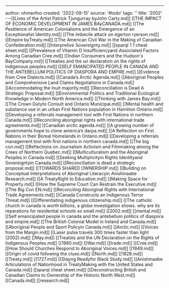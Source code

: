 ---
author: ohmanfoo
created: '2022-09-15'
source: '#todo'
tags: ''
title: '2002'
---[[Lives of the Artist Patrick Tjungurray byJohn Carty.md]]
[[THE IMPACT OF ECONOMIC DEVELOPMENT IN JAMES BAyCANADA.md]]
[[The Pestilence of American Colonialisms and the Emergence of an Exceptionalist Identity.md]]
[[The imbecile attack on egerton ryerson.md]]
[[Empire byTreaty.md]]
[[The American Civil War in the Making of Canadian Confederation.md]]
[[Interpretive Sovereignty.md]]
[[sparql 1 1 cheat sheet.md]]
[[Prevalence of Vitamin D Insufficiencyand Associated Factors Among Canadian Cree.md]]
[[Indian Consumers and the Hudson's BayCompany.md]]
[[Treaties and the un declaration on the rights of indigenous peoples.md]]
[[SELF EMANCIPATED PEOPLE IN CANADA AND THE ANTEBELLUM POLITICS OF DIASPORA AND EMPIRE.md]]
[[Evidence from Cree Dialects.md]]
[[Canada’s Arctic Agenda.md]]
[[Aboriginal Peoples and Comprehensive Land Claims Negotiations in Canada.md]]
[[Accommodating the Inuit majority.md]]
[[Reconciliation is Dead A Strategic Proposal.md]]
[[Environmental Politics and Traditional Ecological Knowledge in Modern North America.md]]
[[Thinking with James Bay.md]]
[[The Crown Dutyto Consult and Ontario Municipal.md]]
[[Mental health and substance use in an urban First Nations population in Hamilton Ontario.md]]
[[Developing a referrals management tool with First Nations in northern Canada.md]]
[[Reconciling aboriginal rights with international trade agreements.md]]
[[Canadian arctic agenda.md]]
[[A growing number of governments hope to clone america’s darpa.md]]
[[A Reflection on First Nations in their Boreal Homelands in Ontario.md]]
[[Developing a referrals management tool with first nations in northern canada.md]]
[[The big con.md]]
[[Reflections on Journalism Activism and Filmmaking among the Crees of Northern Quebec.md]]
[[Multiculturalism and the Aboriginal Peoples in Canada.md]]
[[Seeking Multiplicityin Rights Identityand Sovereigntyin Canada.md]]
[[Reconciliation is dead a strategic proposal.md]]
[[TOWARDS SHARED OWNERSHIP.md]]
[[Building on Conceptual Interpretations of Aboriginal Literacyin Anishinaabe Research.md]]
[[A TreatyRight to Education.md]]
[[Making Space for Property.md]]
[[How the Supreme Court Can Restrain the Executive.md]]
[[The Big Con EN.md]]
[[Reconciling Aboriginal Rights with International Trade Agreements.md]]
[[Canada Constructs an Indigenous Terror Threat.md]]
[[Differentiating indigenous citizenship.md]]
[[The catholic church in canada is worth billions, a globe investigation shows. why are its reparations for residential schools so small.md]]
[[2002.md]]
[[mental.md]]
[[Self emancipated people in canada and the antebellum politics of diaspora and empire.md]]
[[The British Colonial Model in Ireland and Canada.md]]
[[Aboriginal People and Sport Policyin Canada.md]]
[[Arctic.md]]
[[Voices from the Margin.md]]
[[Laser pulse travels 300 times faster than light (2002).md]]
[[May.md]]
[[Treaties and the UN Declaration on the Rights of Indigenous Peoples.md]]
[[1980.md]]
[[War.md]]
[[trade.md]]
[[Cree.md]]
[[How Should Churches Respond to Aboriginal Voices.md]]
[[1949.md]]
[[Origin of covid following the clues.md]]
[[North.md]]
[[1828.md]]
[[Treaty.md]]
[[1727.md]]
[[Stayng Readyfor Black Study.md]]
[[Anishinaabe Articulations of Nationhood in TreatyMaking with the United States and Canada.md]]
[[sparql cheat sheet.md]]
[[Deconstructing British and Canadian Claims to Ownership of the Historic North West.md]]
[[Canada.md]]
[[research.md]]
